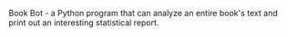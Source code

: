  Book Bot - a Python program that can analyze an entire book's text and print out an interesting statistical report.

